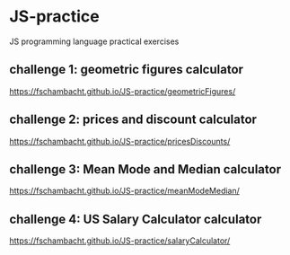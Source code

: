 # JS-practice
JS programming language practical exercises
## challenge 1: geometric figures calculator ##
https://fschambacht.github.io/JS-practice/geometricFigures/

## challenge 2: prices and discount calculator ##

https://fschambacht.github.io/JS-practice/pricesDiscounts/

## challenge 3: Mean Mode and Median calculator ##
https://fschambacht.github.io/JS-practice/meanModeMedian/
## challenge 4: US Salary Calculator calculator ##
https://fschambacht.github.io/JS-practice/salaryCalculator/
